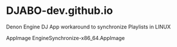 # DJABO-dev.github.io
Denon Engine DJ App workaround to synchronize Playlists in LINUX

AppImage EngineSynchronize-x86_64.AppImage


